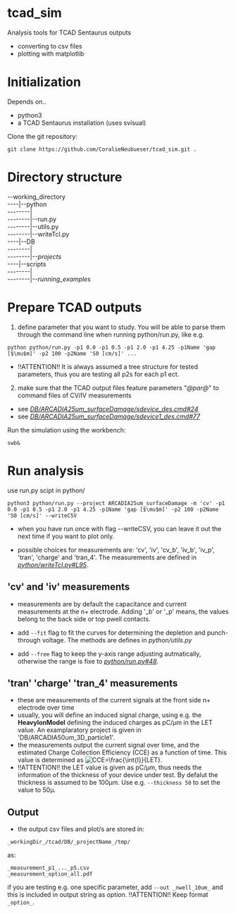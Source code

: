 tcad_sim
============

Analysis tools for TCAD Sentaurus outputs
- converting to csv files
- plotting with matplotlib

# Initialization
Depends on..
- python3
- a TCAD Sentaurus installation (uses svisual) 

Clone the git repository:
~~~
git clone https://github.com/CoralieNeubueser/tcad_sim.git .
~~~

# Directory structure
--working_directory  <br />
----|--python  <br />
--------|  <br />
--------|--run.py  <br /> 
--------|--utils.py  <br />
--------|--writeTcl.py  <br />
----|--DB  <br />
--------|  <br />
--------|--_projects_ <br /> 
----|--scripts  <br />
--------|  <br />
--------|--_running_examples_ <br /> 

# Prepare TCAD outputs
1. define parameter that you want to study. You will be able to parse them through the command line when running python/run.py, like e.g. 
~~~
python python/run.py -p1 0.0 -p1 0.5 -p1 2.0 -p1 4.25 -p1Name 'gap [$\mu$m]' -p2 100 -p2Name 'S0 [cm/s]' ...
~~~
- !!ATTENTION!! It is always assumed a tree structure for tested parameters, thus you are testing all p2s for each p1 ect.

2. make sure that the TCAD output files feature parameters "_@par@_" to command files of CV/IV measurements
- see [*DB/ARCADIA25um_surfaceDamage/sdevice_des.cmd#24*](https://github.com/CoralieNeubueser/tcad_sim/blob/master/DB/ARCADIA25um_surfaceDamage/sdevice_des.cmd#24)
- see [*DB/ARCADIA25um_surfaceDamage/sdevice1_des.cmd#77*](https://github.com/CoralieNeubueser/tcad_sim/blob/master/DB/ARCADIA25um_surfaceDamage/sdevice1_des.cmd#L77)

Run the simulation using the workbench: 
~~~
swb&
~~~

# Run analysis
use run.py scipt in python/

~~~
python3 python/run.py --project ARCADIA25um_surfaceDamage -m 'cv' -p1 0.0 -p1 0.5 -p1 2.0 -p1 4.25 -p1Name 'gap [$\mu$m]' -p2 100 -p2Name 'S0 [cm/s]' --writeCSV
~~~

- when you have run once with flag --writeCSV, you can leave it out the next time if you want to plot only.

- possible choices for measurements are: 'cv', 'iv', 'cv_b', 'iv_b', 'iv_p', 'tran', 'charge' and 'tran_4'. The measurements are defined in [*python/writeTcl.py#L95*](https://github.com/CoralieNeubueser/tcad_sim/blob/master/python/writeTcl.py#L95).

## 'cv' and 'iv' measurements

- measurements are by default the capacitance and current measurements at the n+ electrode. Adding '_b' or '_p' means, the values belong to the back side or top pwell contacts.

- add ```--fit``` flag to fit the curves for determining the depletion and punch-through voltage. The methods are defines in *python/utils.py*

- add ```--free``` flag to keep the y-axis range adjusting autmatically, otherwise the range is fixe to [*python/run.py#48*](python/run.py#48).

## 'tran' 'charge' 'tran_4' measurements

- these are measurements of the current signals at the front side n+ electrode over time
- usually, you will define an induced signal charge, using e.g. the **HeavyIonModel** defining the induced charges as pC/&mu;m in the LET value. An examplaratory project is given in 'DB/ARCADIA50um_3D_particle1'.
- the measurements output the current signal over time, and the estimated Charge Collection Efficiency (CCE) as a function of time. This value is determined as ![CCE=\frac{\int{I}}{LET}](https://latex.codecogs.com/gif.latex?CCE=\frac{\int{I}}{LET}).
- !!ATTENTION!! the LET value is given as pC/&mu;m, thus needs the information of the thickness of your device under test. By defalut the thickness is assumed to be 100&mu;m. Use e.g. ```--thickness 50``` to set the value to 50&mu;.  

## Output

- the output csv files and plot/s are stored in:
```
_workingDir_/tcad/DB/_projectName_/tmp/
```
as:
```
_measurement_p1_..._p5.csv
_measurement_option_all.pdf
```
if you are testing e.g. one specific parameter, add ```--out _nwell_10um_``` and this is included in output string as *option*. !!ATTENTION!! Keep format ```_option_```.

